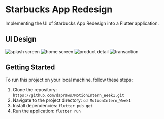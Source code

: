 # Starbucks App Redesign

Implementing the UI of Starbucks App Redesign into a Flutter application.

## UI Design
![splash screen](https://github.com/dapraws/MotionIntern_Week1/assets/122019775/f1aab8d9-2166-41f8-ba6a-224ccc9bf330)
![home screen](https://github.com/dapraws/MotionIntern_Week1/assets/122019775/4f184d3f-e6f1-47d3-924a-0f8ff6b2b08f)
![product detail](https://github.com/dapraws/MotionIntern_Week1/assets/122019775/0813a7ce-379c-4929-a880-4058ab0f0b84)
![transaction](https://github.com/dapraws/MotionIntern_Week1/assets/122019775/b22c7df6-7b59-4e13-abd8-dbb6af4b2a44)

## Getting Started

To run this project on your local machine, follow these steps:

1. Clone the repository: `https://github.com/dapraws/MotionIntern_Week1.git`
2. Navigate to the project directory: `cd MotionIntern_Week1`
3. Install dependencies: `flutter pub get`
4. Run the application: `flutter run`
